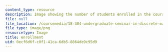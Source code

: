 ```yaml
---
content_type: resource
description: Image showing the number of students enrolled in the course.
file: null
file_location: /coursemedia/18-304-undergraduate-seminar-in-discrete-mathematics-spring-2015/0ecf6d6fc0f141ca6db58864de9c95d9_45.png
file_type: image/png
resourcetype: Image
title: enrollment
uid: 0ecf6d6f-c0f1-41ca-6db5-8864de9c95d9
---
```

